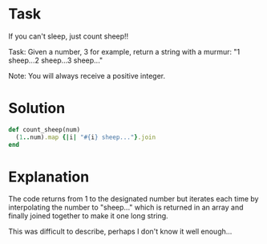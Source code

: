 # Task
If you can't sleep, just count sheep!!

Task:
Given a number, 3 for example, return a string with a murmur: "1 sheep...2 sheep...3 sheep..."

Note:
You will always receive a positive integer.

# Solution
```ruby
def count_sheep(num)
  (1..num).map {|i| "#{i} sheep..."}.join
end
```

# Explanation
The code returns from 1 to the designated number but iterates each time by interpolating the number to "sheep..." which is returned in 
an array and finally joined together to make it one long string.

This was difficult to describe, perhaps I don't know it well enough...

